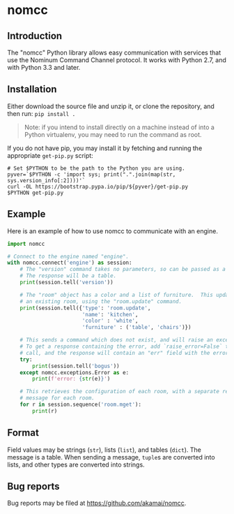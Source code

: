 # nomcc

## Introduction

The "nomcc" Python library allows easy communication with services that use
the Nominum Command Channel protocol.  It works with Python 2.7, and
with Python 3.3 and later.

## Installation

Either download the source file and unzip it, or clone the repository,
and then run:
`pip install .`

> Note: if you intend to install directly on a machine instead of
> into a Python virtualenv, you may need to run the command as root.

If you do not have pip, you may install it by fetching and running the
appropriate `get-pip.py` script:

```
# Set $PYTHON to be the path to the Python you are using.
pyver=`$PYTHON -c 'import sys; print(".".join(map(str, sys.version_info[:2])))'`
curl -OL https://bootstrap.pypa.io/pip/${pyver}/get-pip.py
$PYTHON get-pip.py
```

## Example

Here is an example of how to use nomcc to communicate with an engine.

```python
import nomcc

# Connect to the engine named "engine".
with nomcc.connect('engine') as session:
    # The "version" command takes no parameters, so can be passed as a string.
    # The response will be a table.
    print(session.tell('version'))

    # The "room" object has a color and a list of furniture.  This updates
    # an existing room, using the "room.update" command.
    print(session.tell({'type': 'room.update',
                        'name': 'kitchen',
                        'color' : 'white',
                        'furniture' : ('table', 'chairs')})

    # This sends a command which does not exist, and will raise an exception.
    # To get a response containing the error, add `raise_error=False` to the
    # call, and the response will contain an "err" field with the error.
    try:
        print(session.tell('bogus'))
    except nomcc.exceptions.Error as e:
        print(f'error: {str(e)}')

    # This retrieves the configuration of each room, with a separate response
    # message for each room.
    for r in session.sequence('room.mget'):
        print(r)
```

## Format

Field values may be strings (`str`), lists (`list`), and tables (`dict`).  The
message is a table.  When sending a message, `tuple`s are converted into lists,
and other types are converted into strings.

## Bug reports

Bug reports may be filed at https://github.com/akamai/nomcc.
